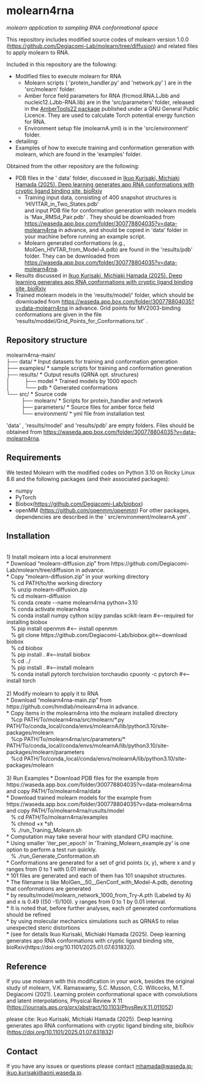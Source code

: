 # molearn4rna

*molearn application to sampling RNA conformational space*

This repository includes modified source codes of molearn version 1.0.0 
(https://github.com/Degiacomi-Lab/molearn/tree/diffusion) and related files to apply molearn to RNA.

Included in this repository are the following:
* Modified files to execute molearn for RNA
  * Molearn scripts ( 'protein_handler.py'  and  'network.py' ) are in the  'src/molearn'  folder.
  * Amber force field parameters for RNA (frcmod.RNA.LJbb and nucleic12.LJbb-RNA.lib) are in the  'src/parameters'  folder, 
    released in the [AmberTools22 package](https://ambermd.org/AmberTools.php) published under a GNU General Public Licence. 
    They are used to calculate Torch potential energy function for RNA.
  * Environment setup file (molearnA.yml) is in the  'src/environment'  folder.
*  detailing:
  * Examples of how to execute training and conformation generation with molearn, which are found in the  'examples'  folder.

Obtained from the other repository are the following:
* PDB files in the ' data'  folder, discussed in [Ikuo Kurisaki, Michiaki Hamada (2025). Deep learning generates apo RNA conformations 
                                                  with cryptic ligand binding site, bioRxiv](https://doi.org/10.1101/2025.01.07.631832)
  * Training input data, consisting of 400 snapshot structures is  'HIV1TAR_in_Two_States.pdb'  
    and input PDB file for conformation generation with molearn models is  'Max_RMSd_Pair.pdb' . 
    They should be downloaded from https://waseda.app.box.com/folder/300778804035?v=data-molearn4rna in advance, 
    and should be copied in  'data'  folder  in your machine before running an example script.
  * Molearn generated conformations (e.g., MolGen_HIVTAR_from_Model-A.pdb) are found in the  'results/pdb'  folder. 
    They can be downloaded from https://waseda.app.box.com/folder/300778804035?v=data-molearn4rna.
*  Results discussed in [Ikuo Kurisaki, Michiaki Hamada (2025). Deep learning generates apo RNA conformations 
                         with cryptic ligand binding site, bioRxiv](https://doi.org/10.1101/2025.01.07.631832)
  * Trained molearn models in the  'results/model/'  folder, which should be downloaded from 
    https://waseda.app.box.com/folder/300778804035?v=data-molearn4rna in advance. 
    Grid points for MV2003-binding conformations are given in the file  'results/moddel/Grid_Points_for_Conformations.txt' .

## Repository structure

molearn4rna-main/ <br>
├── data/               * Input datasets for training and conformation generation <br>
├── examples/           * sample scripts for training and conformation generation <br>
├── results/            * Output results (QRNA opt. structures) <br>
│&nbsp;&nbsp;&nbsp;&nbsp;&nbsp;&nbsp;&nbsp;&nbsp;&nbsp;&nbsp;├── model              * Trained models by 1000 epoch <br>
│&nbsp;&nbsp;&nbsp;&nbsp;&nbsp;&nbsp;&nbsp;&nbsp;&nbsp;&nbsp;└── pdb                * Generated conformations <br>
└── src/                * Source code <br>
&nbsp;&nbsp;&nbsp;&nbsp;&nbsp;&nbsp;&nbsp;&nbsp;&nbsp;&nbsp;├── molearn/           * Scripts for protein_handler and network <br>
&nbsp;&nbsp;&nbsp;&nbsp;&nbsp;&nbsp;&nbsp;&nbsp;&nbsp;&nbsp;├── parameters/        * Source files for amber force field  <br>
&nbsp;&nbsp;&nbsp;&nbsp;&nbsp;&nbsp;&nbsp;&nbsp;&nbsp;&nbsp;└── environment/       * yml file from installation test <br>

 'data' ,  'results/model'  and  'results/pdb'  are empty folders. Files should be obtained from
  https://waseda.app.box.com/folder/300778804035?v=data-molearn4rna.

## Requirements ##

We tested Molearn with the modified codes on Python 3.10 on Rocky Linux 8.6 
and the following packages (and their associated packages):
* numpy
* PyTorch
* Biobox(https://github.com/Degiacomi-Lab/biobox)
* openMM (https://github.com/openmm/openmm)
For other packages, dependencies are described in the ' src/environment/molearnA.yml' .


## Installation ##
<br>
1) Install molearn into a local environment <br>
* Download “molearn-diffusion.zip” from https://github.com/Degiacomi-Lab/molearn/tree/diffusion in advance. <br>
* Copy “molearn-diffusion.zip” in your working directory <br>
&nbsp;&nbsp;&nbsp;% cd PATH/to/the working directory <br>
&nbsp;&nbsp;&nbsp;% unzip molearn-diffusion.zip <br>
&nbsp;&nbsp;&nbsp;% cd molearn-diffusion <br>
&nbsp;&nbsp;&nbsp;% conda create --name  molearn4rna   python=3.10 <br>
&nbsp;&nbsp;&nbsp;% conda activate molearn4rna <br>
&nbsp;&nbsp;&nbsp;% conda install  numpy cython  scipy  pandas scikit-learn #<--required for installing biobox  <br>
&nbsp;&nbsp;&nbsp;% pip install openmm #<-- install openmm <br>
&nbsp;&nbsp;&nbsp;% git clone https://github.com/Degiacomi-Lab/biobox.git<--download biobox <br>
&nbsp;&nbsp;&nbsp;% cd biobox  <br>
&nbsp;&nbsp;&nbsp;% pip install . #<--install biobox <br>
&nbsp;&nbsp;&nbsp;% cd ../ <br>
&nbsp;&nbsp;&nbsp;% pip install . #<--install molearn <br>
&nbsp;&nbsp;&nbsp;% conda install pytorch torchvision torchaudio cpuonly -c pytorch #<--install torch <br>
 <br>
2) Modify molearn to apply it to RNA <br>
* Download “molearn4rna-main.zip” from https://github.com/hmdlab/molearn4rna in advance. <br>
* Copy items in the molearn4rna into the molearn installed directory <br>
&nbsp;&nbsp;&nbsp;%cp PATH/To/molearn4rna/src/molearn/*.py PATH/To/conda_local/conda/envs/molearnA/lib/python3.10/site-packages/molearn <br>
&nbsp;&nbsp;&nbsp;%cp PATH/To/molearn4rna/src/parameters/* PATH/To/conda_local/conda/envs/molearnA/lib/python3.10/site-packages/molearn/parameters <br>
&nbsp;&nbsp;&nbsp;%cd PATH/To/conda_local/conda/envs/molearnA/lib/python3.10/site-packages/molearn <br>
 <br>
3) Run Examples
* Download PDB files for the example from https://waseda.app.box.com/folder/300778804035?v=data-molearn4rna and copy PATH/To/molearn4rna/data <br>
* Download trained molearn models for the example from https://waseda.app.box.com/folder/300778804035?v=data-molearn4rna and copy PATH/To/molearn4rna/rusults/model <br>
&nbsp;&nbsp;&nbsp;% cd PATH/To/molearn4rna/examples <br>
&nbsp;&nbsp;&nbsp;% chmod +x *sh <br>
&nbsp;&nbsp;&nbsp;% ./run_Traning_Molearn.sh  <br>
* Computation may take several hour with standard CPU machine. <br> 
* Using smaller  'iter_per_epoch'  in 'Training_Molearn_example.py'  is one option to perform a test run quickly. <br>
&nbsp;&nbsp;&nbsp;% ./run_Generate_Conformation.sh <br>
* Conformations are generated for a set of grid points (x, y), where x and y ranges from 0 to 1 with 0.01 interval.  <br>
* 101 files are generated and each of them has 101 snapshot structures.  <br>
* The filename is like MolGen__50__GenConf_with_Model-A.pdb, denoting that conformations are generated  <br>
* by results/model/molearn_network_1000_from_Try-A.pth (Labeled by A) and x is 0.49 ((50 -1)/100). y ranges from 0 to 1 by 0.01 interval. <br>
* It is noted that, before further analyses, each of generated conformations should be refined  <br>
* by using molecular mechanics simulations such as QRNAS to relax unexpected steric distortions <br>
* (see for details Ikuo Kurisaki, Michiaki Hamada (2025). Deep learning generates apo RNA conformations 
   with cryptic ligand binding site, bioRxiv(https://doi.org/10.1101/2025.01.07.631832)). <br>


## Reference ##

If you use molearn with this modification in your work, besides the original study of molearn,
V.K. Ramaswamy, S.C. Musson, C.G. Willcocks, M.T. Degiacomi (2021). 
 Learning protein conformational space with convolutions and latent interpolations, Physical Review X 11 (https://journals.aps.org/prx/abstract/10.1103/PhysRevX.11.011052)

please cite:
Ikuo Kurisaki, Michiaki Hamada (2025). Deep learning generates apo RNA conformations 
 with cryptic ligand binding site, bioRxiv (https://doi.org/10.1101/2025.01.07.631832)

## Contact ##

If you have any issues or questions please contact mhamada@waseda.jp; ikuo.kurisaki@aoni.waseda.jp.



